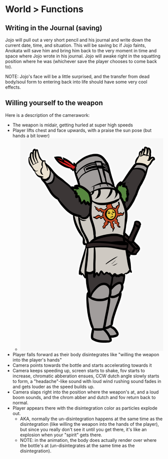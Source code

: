 # World > Functions

## Writing in the Journal (saving)

Jojo will pull out a very short pencil and his journal and write down the current date, time, and situation. This will be saving bc if Jojo faints, Anokata will save him and bring him back to the very moment in time and space where Jojo wrote in his journal. Jojo will awake right in the squatting position where he was (whichever save the player chooses to come back to).

NOTE: Jojo's face will be a little surprised, and the transfer from dead body/soul form to entering back into life should have some very cool effects.


## Willing yourself to the weapon

Here is a description of the camerawork:

- The weapon is midair, getting hurled at super high speeds
- Player lifts chest and face upwards, with a praise the sun pose (but hands a bit lower)
    - ![Praise the Sun Art](./praise_the_sun.png)
- Player falls forward as their body disintegrates like "willing the weapon into the player's hands"
- Camera points towards the bottle and starts accelerating towards it
- Camera keeps speeding up, screen starts to shake, fov starts to increase, chromatic abberation ensues, CCW dutch angle slowly starts to form, a "headache"-like sound with loud wind rushing sound fades in and gets louder as the speed builds up.
- Camera slaps right into the position where the weapon's at, and a loud boom sounds, and the chrom abber and dutch and fov return back to normal.
- Player appears there with the disintegration color as particles explode out.
    - AKA, normally the un-disintegration happens at the same time as the disintegration (like willing the weapon into the hands of the player), but since you really don't see it until you get there, it's like an explosion when your "spirit" gets there.
    - NOTE: in the animation, the body does actually render over where the bottle's at (un-disintegrates at the same time as the disintegration).
